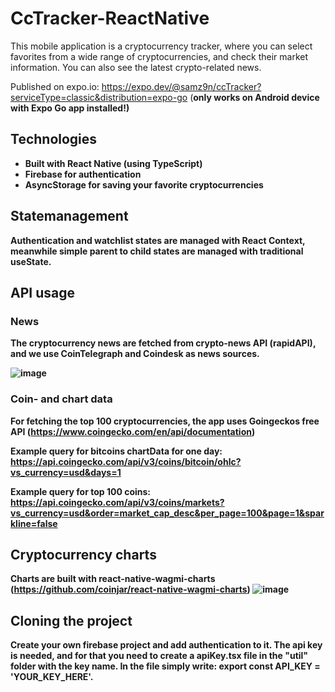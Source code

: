 # CcTracker-ReactNative

This mobile application is a cryptocurrency tracker, where you can select favorites from a wide range of cryptocurrencies, and check their market information. You can also see the latest crypto-related news.

Published on expo.io: https://expo.dev/@samz9n/ccTracker?serviceType=classic&distribution=expo-go (<b>only works on Android device with Expo Go app installed!<b>)

## Technologies
- Built with React Native (using TypeScript) 
- Firebase for authentication
- AsyncStorage for saving your favorite cryptocurrencies

## Statemanagement
Authentication and watchlist states are managed with React Context, meanwhile simple parent to child states are managed with traditional useState.

## API usage

### News
The cryptocurrency news are fetched from crypto-news API (rapidAPI), and we use CoinTelegraph and Coindesk as news sources.

![image](https://user-images.githubusercontent.com/64839531/234488334-b85dbd05-7ab2-47e9-88bb-266883f0571c.png)

### Coin- and chart data
For fetching the top 100 cryptocurrencies, the app uses Goingeckos free API (https://www.coingecko.com/en/api/documentation)

Example query for bitcoins chartData for one day: https://api.coingecko.com/api/v3/coins/bitcoin/ohlc?vs_currency=usd&days=1

Example query for top 100 coins: https://api.coingecko.com/api/v3/coins/markets?vs_currency=usd&order=market_cap_desc&per_page=100&page=1&sparkline=false

## Cryptocurrency charts
Charts are built with react-native-wagmi-charts (https://github.com/coinjar/react-native-wagmi-charts)
![image](https://user-images.githubusercontent.com/64839531/232705917-8eafa776-d438-4932-bfb8-de12ecc0f36b.png)


## Cloning the project
Create your own firebase project and add authentication to it. The api key is needed, and for that you need to create a apiKey.tsx file in the "util" folder with the key name. In the file simply write: export const API_KEY = 'YOUR_KEY_HERE'.
